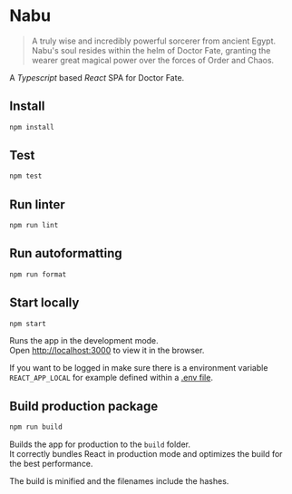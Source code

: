 # Nabu
> A truly wise and incredibly powerful sorcerer from ancient Egypt. Nabu's soul resides within the helm of Doctor Fate,
> granting the wearer great magical power over the forces of Order and Chaos.

A _Typescript_ based _React_ SPA for Doctor Fate.

## Install
```bash
npm install
```

## Test
```bash
npm test
```

## Run linter
```bash
npm run lint
```

## Run autoformatting
```bash
npm run format
```

## Start locally
```bash
npm start
```
Runs the app in the development mode.<br />
Open [http://localhost:3000](http://localhost:3000) to view it in the browser.

If you want to be logged in make sure there is a environment variable `REACT_APP_LOCAL` for example defined within a
[.env file](https://create-react-app.dev/docs/adding-custom-environment-variables/#adding-development-environment-variables-in-env).

## Build production package
```bash
npm run build
```
Builds the app for production to the `build` folder.<br />
It correctly bundles React in production mode and optimizes the build for the best performance.

The build is minified and the filenames include the hashes.

